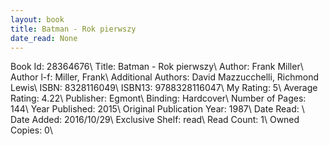 ```yaml
---
layout: book
title: Batman - Rok pierwszy
date_read: None
---
```


Book Id: 28364676\ 
Title: Batman - Rok pierwszy\ 
Author: Frank Miller\ 
Author l-f: Miller, Frank\ 
Additional Authors: David Mazzucchelli, Richmond Lewis\ 
ISBN: 8328116049\ 
ISBN13: 9788328116047\ 
My Rating: 5\ 
Average Rating: 4.22\ 
Publisher: Egmont\ 
Binding: Hardcover\ 
Number of Pages: 144\ 
Year Published: 2015\ 
Original Publication Year: 1987\ 
Date Read: \ 
Date Added: 2016/10/29\ 
Exclusive Shelf: read\ 
Read Count: 1\ 
Owned Copies: 0\ 

